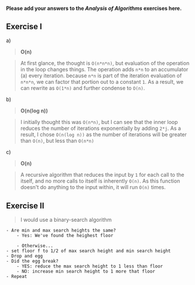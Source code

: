 #### Please add your answers to the **_Analysis of Algorithms_** exercises here.

## Exercise I

a)

> **O(n)**

> At first glance, the thought is `O(n*n*n)`, but evaluation of the operation in the loop changes things. The operation adds `n*n` to an accumulator (a) every iteration. because `n*n` is part of the iteration evaluation of `n*n*n`, we can factor that portion out to a constant `1`. As a result, we can rewrite as `O(1*n)` and further condense to `O(n)`.

b)

> **O(n(log n))**

> I initially thought this was `O(n*n)`, but I can see that the inner loop reduces the number of iterations exponentially by adding `2*j`. As a result, I chose `O(n(log n))` as the number of iterations will be greater than `O(n)`, but less than `O(n*n)`

c)

> **O(n)**

> A recursive algorithm that reduces the input by `1` for each call to the itself, and no more calls to itself is inherently `O(n)`. As this function doesn't do anything to the input within, it will run `O(n)` times.

## Exercise II

> I would use a binary-search algorithm

```
- Are min and max search heights the same?
    - Yes: We've found the heighest floor

    - Otherwise...
- set floor f to 1/2 of max search height and min search height
- Drop and egg
- Did the egg break?
    - YES: reduce the max search height to 1 less than floor
    - NO: increase min search height to 1 more that floor
- Repeat

```
